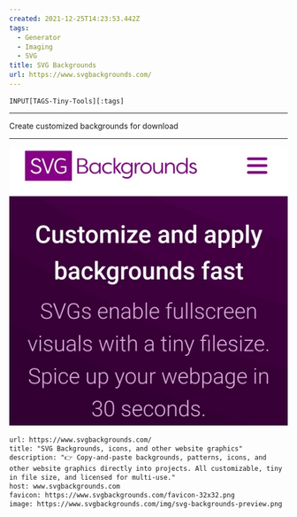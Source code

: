 ```yaml
---
created: 2021-12-25T14:23:53.442Z
tags: 
  - Generator
  - Imaging
  - SVG
title: SVG Backgrounds
url: https://www.svgbackgrounds.com/
---
```

```meta-bind
INPUT[TAGS-Tiny-Tools][:tags]
```

___
Create customized backgrounds for download
___

![](_attachments/svg-backgrounds.jpg)

```cardlink
url: https://www.svgbackgrounds.com/
title: "SVG Backgrounds, icons, and other website graphics"
description: "👉 Copy-and-paste backgrounds, patterns, icons, and other website graphics directly into projects. All customizable, tiny in file size, and licensed for multi-use."
host: www.svgbackgrounds.com
favicon: https://www.svgbackgrounds.com/favicon-32x32.png
image: https://www.svgbackgrounds.com/img/svg-backgrounds-preview.png
```
